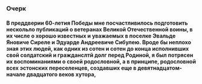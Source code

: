 ### Очерк
#### В преддверии 60-летия Победы мне посчастливилось подготовить нескольло публикаций о ветеранах Великой Отечественной воины, в их числе о хорошо известных и уважаемых в поселке Эвальде Яновиче Сиреле и Эдуарде Андреевиче Сибулею. Вроде бы неплохо зная этих людей, как одних из сотен и сотен до конца исполнивших свой солдатский и гражданслтй долг перед Родиной, я был потрясен их воспоминаниями о своей родословной, а в принципе, родословной всех эстонских переселенцев, создавших еще в девятнадцатом-начале двадцатого веков хутора,